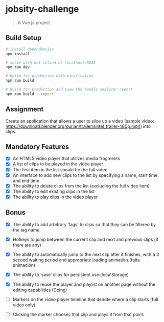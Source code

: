 # jobsity-challenge

> A Vue.js project

## Build Setup

``` bash
# install dependencies
npm install

# serve with hot reload at localhost:8080
npm run dev

# build for production with minification
npm run build

# build for production and view the bundle analyzer report
npm run build --report
```

## Assignment
Create an application that allows a user to slice up a video (sample video: https://download.blender.org/durian/trailer/sintel_trailer-480p.mp4) into clips.

## Mandatory Features

- [X] An HTML5 video player that utilizes media fragments
- [X] A list of clips to be played in the video player
- [X] The first item in the list should be the full video
- [X] An interface to add new clips to the list by specifying a name, start time, and end time
- [X] The ability to delete clips from the list (excluding the full video item)
- [X] The ability to edit existing clips in the list
- [X] The ability to play clips in the video player

## Bonus
- [X] The ability to add arbitrary ‘tags’ to clips so that they can be filtered by the tag name.
- [X] Hotkeys to jump between the current clip and next and previous clips (if there are any)
- [X] The ability to automatically jump to the next clip after it finishes, with a 3 second waiting period and appropriate loading animation.(falta animación)
- [X] The ability to ‘save’ clips for persistent use.(localStorage)
- [X] The ability to reuse the player and playlist on another page without the editing capabilities (Doing)

- [ ] Markers on the video player timeline that denote where a clip starts (full video only).
- [ ] Clicking the marker chooses that clip and plays it from that point.


